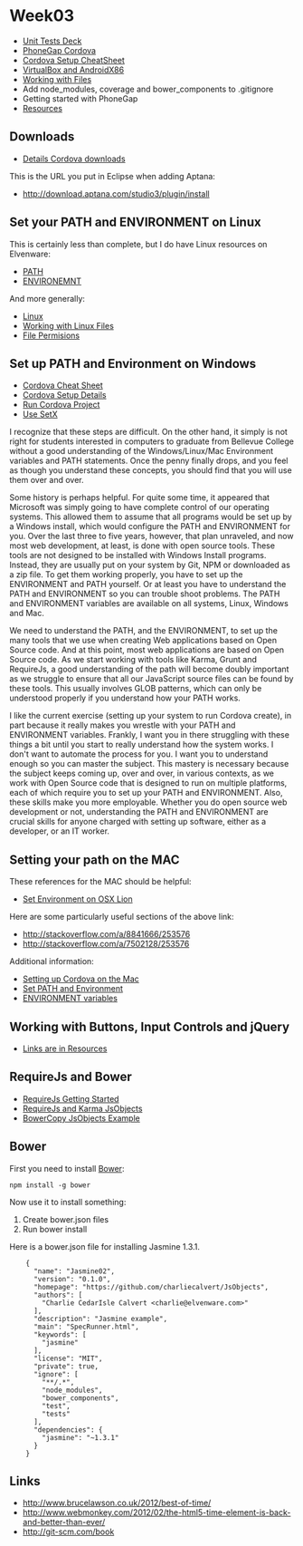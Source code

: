 Week03
======

- [Unit Tests Deck](http://bit.ly/1dTjs8h)
- [PhoneGap Cordova](http://www.elvenware.com/charlie/development/android/PhoneGap.html)
- [Cordova Setup CheatSheet](http://www.elvenware.com/charlie/development/android/PhoneGap.html#the-phonegapcordova-setup-cheat-sheet)
- [VirtualBox and AndroidX86](http://www.elvenware.com/charlie/development/android/Androidx86.shtml)
- [Working with Files](http://bit.ly/1jzIpHU)
- Add node_modules, coverage and bower_components to .gitignore
- Getting started with PhoneGap
- [Resources](http://elvenware.com/charlie/books/CloudNotes/Prog272/Resources.html)

Downloads
---------

- [Details Cordova downloads](http://localhost:33222/charlie/development/android/PhoneGap.html#setupPhoneGap)

This is the URL you put in Eclipse when adding Aptana:

- <http://download.aptana.com/studio3/plugin/install>

Set your PATH and ENVIRONMENT on Linux
----------------------

This is certainly less than complete, but I do have Linux resources on Elvenware:

- [PATH](http://elvenware.com/charlie/os/linux/LinuxDays/LinuxFAQ.html#path)
- [ENVIRONEMNT](http://elvenware.com/charlie/os/linux/LinuxDays/LinuxFAQ.html#BashProfileBashRC)

And more generally:

- [Linux](http://elvenware.com/charlie/os/linux/index.html)
- [Working with Linux Files](http://elvenware.com/charlie/os/linux/LinuxFiles.html)
- [File Permisions](http://elvenware.com/charlie/os/linux/LinuxFiles.html#fileOverview)

Set up PATH and Environment on Windows
--------------------------------------

- [Cordova Cheat Sheet](http://www.elvenware.com/charlie/development/android/PhoneGap.html#the-phonegapcordova-setup-cheat-sheet)
- [Cordova Setup Details](http://www.elvenware.com/charlie/development/android/PhoneGap.html#details)
- [Run Cordova Project](http://www.elvenware.com/charlie/development/android/PhoneGap.html#runProject)
- [Use SetX](http://www.elvenware.com/charlie/development/android/PhoneGap.html#use-setx-to-set-the-environment)

I recognize that these steps are difficult. On the other hand, it 
simply is not right for students interested in computers to graduate 
from Bellevue College without a good understanding of the 
Windows/Linux/Mac Environment variables and PATH statements. Once 
the penny finally drops, and you feel as though you understand these 
concepts, you should find that you will use them over and over.

Some history is perhaps helpful. For quite some time, it appeared 
that Microsoft was simply going to have complete control of our 
operating systems. This allowed them to assume that all programs 
would be set up by a Windows install, which would configure the PATH 
and ENVIRONMENT for you. Over the last three to five years, however, 
that plan unraveled, and now most web development, at least, is done 
with open source tools. These tools are not designed to be installed 
with Windows Install programs. Instead, they are usually put on your 
system by Git, NPM or downloaded as a zip file. To get them working 
properly, you have to set up the ENVIRONMENT and PATH yourself. Or 
at least you have to understand the PATH and ENVIRONMENT so you can 
trouble shoot problems. The PATH and ENVIRONMENT variables are 
available on all systems, Linux, Windows and Mac.

We need to understand the PATH, and the ENVIRONMENT, to set up the 
many tools that we use when creating Web applications based on Open 
Source code. And at this point, most web applications are based on 
Open Source code. As we start working with tools like Karma, Grunt 
and RequireJs, a good understanding of the path will become doubly 
important as we struggle to ensure that all our JavaScript source 
files can be found by these tools. This usually involves GLOB 
patterns, which can only be understood properly if you understand 
how your PATH works.

I like the current exercise (setting up your system to run Cordova 
create), in part because it really makes you wrestle with your PATH 
and ENVIRONMENT variables. Frankly, I want you in there struggling 
with these things a bit until you start to really understand how the 
system works. I don't want to automate the process for you. I want 
you to understand enough so you can master the subject. This mastery 
is necessary because the subject keeps coming up, over and over, in 
various contexts, as we work with Open Source code that is designed 
to run on multiple platforms, each of which require you to set up 
your PATH and ENVIRONMENT. Also, these skills make you more 
employable. Whether you do open source web development or not, 
understanding the PATH and ENVIRONMENT are crucial skills for anyone 
charged with setting up software, either as a developer, or an IT 
worker.

Setting your path on the MAC
----------------------------

These references for the MAC should be helpful:

- [Set Environment on OSX Lion](http://stackoverflow.com/questions/7501678/set-environment-variables-on-mac-os-x-lion)

Here are some particularly useful sections of the above link:

- <http://stackoverflow.com/a/8841666/253576>
- <http://stackoverflow.com/a/7502128/253576>

Additional information:

- [Setting up Cordova on the Mac](http://iphonedevlog.wordpress.com/2013/08/16/using-phonegap-3-0-cli-on-mac-osx-10-to-build-ios-and-android-projects/)
- [Set PATH and Environment](http://www.cyberciti.biz/faq/appleosx-bash-unix-change-set-path-environment-variable/)
- [ENVIRONMENT variables](http://apple.stackexchange.com/questions/106778/how-do-i-set-environment-variables-on-os-x)

Working with Buttons, Input Controls and jQuery
-------------------------------

- [Links are in Resources](http://elvenware.com/charlie/books/CloudNotes/Prog272/Resources.html#working-with-buttons-input-controls-and-jquery)

RequireJs and Bower
-------------------

- [RequireJs Getting Started](https://github.com/charliecalvert/JsObjects/tree/master/JavaScript/Design/RequireJs01)
- [RequireJs and Karma JsObjects](https://github.com/charliecalvert/JsObjects/tree/master/JavaScript/UnitTests/Jasmine02)
- [BowerCopy JsObjects Example](https://github.com/charliecalvert/JsObjects/tree/master/JavaScript/UnitTests/Jasmine05)

Bower
------

First you need to install [Bower](http://bower.io/):

	npm install -g bower
	
Now use it to install something:

1. Create bower.json files
2. Run bower install

Here is a bower.json file for installing Jasmine 1.3.1.

```
	{
	  "name": "Jasmine02",
	  "version": "0.1.0",
	  "homepage": "https://github.com/charliecalvert/JsObjects",
	  "authors": [
		"Charlie CedarIsle Calvert <charlie@elvenware.com>"
	  ],
	  "description": "Jasmine example",
	  "main": "SpecRunner.html",
	  "keywords": [
		"jasmine"
	  ],
	  "license": "MIT",
	  "private": true,
	  "ignore": [
		"**/.*",
		"node_modules",
		"bower_components",
		"test",
		"tests"    
	  ],
	  "dependencies": {
		"jasmine": "~1.3.1"
	  }
	}
```



Links
-----

-   <http://www.brucelawson.co.uk/2012/best-of-time/>
-   <http://www.webmonkey.com/2012/02/the-html5-time-element-is-back-and-better-than-ever/>
-   <http://git-scm.com/book>
